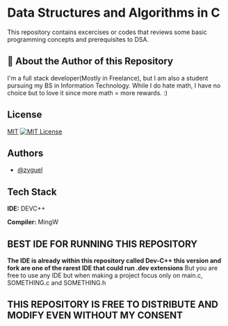 
# Data Structures and Algorithms in C

This repository contains excercises or codes that reviews some basic programming concepts and prerequisites to DSA.



## 🚀 About the Author of this Repository
I'm a full stack developer(Mostly in Freelance), but I am also a student pursuing my BS in Information Technology. While I do hate math, I have no choice but to love it since more math = more rewards. :)
 


## License

[MIT](https://choosealicense.com/licenses/mit/)
[![MIT License](https://img.shields.io/badge/License-MIT-green.svg)](https://choosealicense.com/licenses/mit/)


## Authors

- [@zyguel](https://github.com/zyguel)


## Tech Stack

**IDE:** DEVC++

**Compiler:** MingW

## BEST IDE FOR RUNNING THIS REPOSITORY

**The IDE is already within this repository called Dev-C++ this version and fork are one of the rarest IDE that could run .dev extensions**
But you are free to use any IDE but when making a project focus only on main.c, SOMETHING.c and SOMETHING.h

## THIS REPOSITORY IS FREE TO DISTRIBUTE AND MODIFY EVEN WITHOUT MY CONSENT

